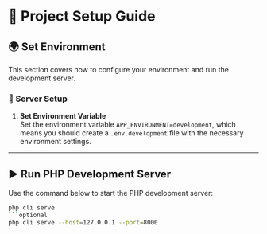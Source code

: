 # 🚀 Project Setup Guide

## 🌍 Set Environment

This section covers how to configure your environment and run the development server.

### 🔧 Server Setup

1. **Set Environment Variable**  
   Set the environment variable `APP_ENVIRONMENT=development`, which means you should create a `.env.development` file with the necessary environment settings.

---

## ▶️ Run PHP Development Server

Use the command below to start the PHP development server:

```bash
php cli serve
```optional
php cli serve --host=127.0.0.1 --port=8000